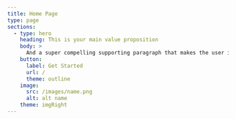 ```yaml
---
title: Home Page
type: page
sections:
  - type: hero
    heading: This is your main value proposition
    body: >
      And a super compelling supporting paragraph that makes the user immediately want to click the button below.
    button:
      label: Get Started
      url: /
      theme: outline
    image:
      src: /images/name.png
      alt: alt name
    theme: imgRight
---
```

